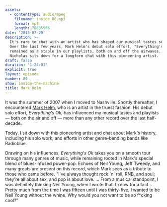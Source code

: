 ```yaml
---
assets:
  - contentType: audio/mpeg
    filename: inside_80.mp3
    format: mp3
    length: 78635566
date: '2015-07-29'
description: >-
  It's rare to chat with an artist who has shaped our musical tastes so much.
  Over the last few years, Mark Helm's debut solo effort, "Everything's Ok," has
  remained as a staple in our playlists, both on and off the airwaves. Today,
  Nicholas sits down for a longform chat with this pioneering artist.
draft: false
duration: '1:24:01'
explicit: true
layout: episode
number: 80
show: inside-the-machine
title: Mark Helm
---
```

It was the summer of 2007 when I moved to Nashville. Shortly thereafter, I encountered [Mark Helm](http://markhelm1.bandcamp.com), who is an artist in the truest fashion. His debut solo effort, *Everything's Ok*, has influenced my musical tastes and playlists &mdash; both on the air and off &mdash; more than any other record over the last half-decade.

Today, I sit down with this pioneering artist and chat about Mark's history, including his solo work, and efforts in other genre-bending bands like Radioblue.

Drawing on his influences, *Everything's Ok* takes you on a smooth tour through many genres of music, while remaining rooted in Mark's special blend of blues-infused power-pop. Echoes of Neil Young, Jeff Tweedy, and many greats are present on this record, which Mark sees as a tribute to those who came before. "I've always thought rock 'n' roll, RNB, and soul; they're all about sex, and pop is about love. ... From a musical standpoint, I was definitely thinking Neil Young, when I wrote that. I know for a fact... Pretty much from the time I was fifteen until I was thirty-five, I wanted to be Neil Young without the whine. Why would you not want to be so f*cking cool?"